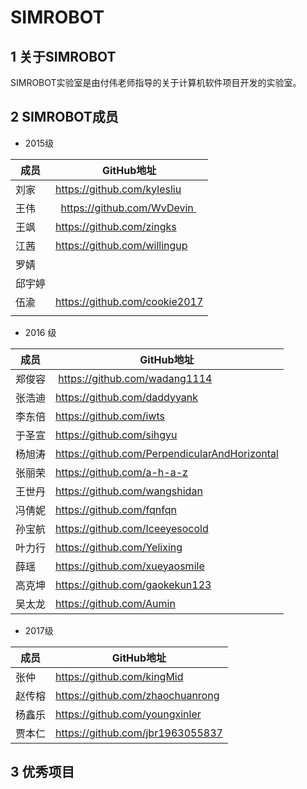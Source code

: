 # SIMROBOT 
## 1 关于SIMROBOT
SIMROBOT实验室是由付伟老师指导的关于计算机软件项目开发的实验室。
## 2 SIMROBOT成员

* 2015级

| 成员 |  GitHub地址   |
| ---- | --- |
|   刘家   |   https://github.com/kylesliu  |
| 王伟   |   https://github.com/WvDevin  |
|   王飒   |    https://github.com/zingks |
|   江茜   |  https://github.com/willingup   |
|   罗婧   |     |
|  邱宇婷  |     |
|  伍渝    |   https://github.com/cookie2017  |
|       |     |
* 2016 级

| 成员 |  GitHub地址   |
| ---- | --- |
| 郑俊容  |  https://github.com/wadang1114 |
|张浩迪   |    https://github.com/daddyyank |
|   李东倍   |  https://github.com/iwts   |
|   于圣宣   | https://github.com/sihgyu   |
|   杨旭涛   |  https://github.com/PerpendicularAndHorizontal   |
|   张丽荣   |  https://github.com/a-h-a-z |
|   王世丹   |  https://github.com/wangshidan   |
|   冯倩妮   |  https://github.com/fqnfqn   |
|    孙宝航  |   https://github.com/Iceeyesocold  |
|    叶力行  |   https://github.com/Yelixing  |
|  薛瑶   |  https://github.com/xueyaosmile   |
|   高克坤   |    https://github.com/gaokekun123 |
|吴太龙|https://github.com/Aumin|
* 2017级

| 成员 |  GitHub地址   |
| ---- | --- |
|  张仲  |   https://github.com/kingMid  |
|    赵传榕  |   https://github.com/zhaochuanrong  |
|   杨鑫乐   |  https://github.com/youngxinler   |
|   贾本仁   |  https://github.com/jbr1963055837   |

## 3 优秀项目
